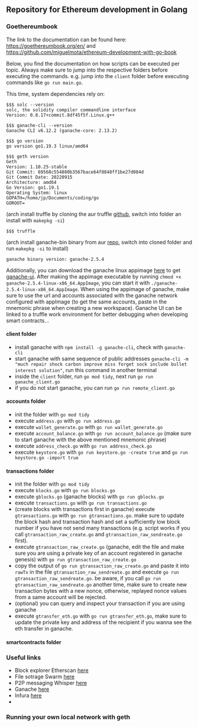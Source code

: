 ## Repository for Ethereum development in Golang

### Goethereumbook
The link to the documentation can be found here: https://goethereumbook.org/en/ and https://github.com/miguelmota/ethereum-development-with-go-book

Below, you find the documentation on how scripts can be executed per topic. Always make sure to jump into the respective folders before executing the commands. e.g. jump into the `client` folder before executing commands like `go run main.go`.

This time, system dependencies rely on:
```
$$$ solc --version
solc, the solidity compiler commandline interface
Version: 0.8.17+commit.8df45f5f.Linux.g++
```
```
$$$ ganache-cli --version
Ganache CLI v6.12.2 (ganache-core: 2.13.2)
```
```
$$$ go version
go version go1.19.3 linux/amd64
```
```
$$$ geth version
Geth
Version: 1.10.25-stable
Git Commit: 69568c554880b3567bace64f8848ff1be27d084d
Git Commit Date: 20220915
Architecture: amd64
Go Version: go1.19.1
Operating System: linux
GOPATH=/home/jp/Documents/coding/go
GOROOT=
```
(arch install truffle by cloning the aur truffle [github](https://aur.archlinux.org/truffle.git), switch into folder an install with `makepkg -si`)
```
$$$ truffle
```
(arch install ganache-bin binary from aur [repo](https://aur.archlinux.org/ganache-bin.git), switch into cloned folder and run `makepkg -si` to install)
```
ganache binary version: ganache-2.5.4
```
Additionally, you can download the ganache linux appimage [here](https://trufflesuite.com/ganache/) to get [ganache-ui](https://github.com/trufflesuite/ganache-ui). After making the appimage executable by running `chmod +x ganache-2.5.4-linux-x86_64.AppImage`, you can start it with `./ganache-2.5.4-linux-x86_64.AppImage`. When using the appimage of ganache, make sure to use the url and accounts associated with the ganache network configured with appImage (to get the same accounts, paste in the mnemonic phrase when creating a new workspace). Ganache UI can be linked to a truffle work environment for better debugging when developing smart contracts...

#### client folder
- install ganache with `npm install -g ganache-cli`, check with `ganache-cli`
- start ganache with same sequence of public addresses `ganache-cli -m "much repair shock carbon improve miss forget sock include bullet interest solution"`, run this command in another terminal
- inside the `client` folder, run `go mod tidy`, next run `go run ganache_client.go`
- if you do not start ganache, you can run `go run remote_client.go`

#### accounts folder
- init the folder with `go mod tidy`
- execute `address.go` with `go run address.go`
- execute `wallet_generate.go` with `go run wallet_generate.go`
- execute `account_balance.go` with `go run account_balance.go` (make sure to start ganache with the above mentioned mnemonic phrase)
- execute `address_check.go` with `go run address_check.go`
- execute `keystore.go` with `go run keystore.go -create true` and `go run keystore.go -import true`

#### transactions folder
- init the folder with `go mod tidy`
- execute `blocks.go` with `go run blocks.go`
- execute `gblocks.go` (ganache blocks) with `go run gblocks.go`
- execute `transactions.go` with `go run transactions.go`
- (create blocks with transactions first in ganache) execute `gtransactions.go` with `go run gtransactions.go`. make sure to update the block hash and transaction hash and set a sufficiently low block number if you have not send many transactions (e.g. script works if you call `gtransaction_raw_create.go` and `gtransaction_raw_sendreate.go` first).
- execute `gtransaction_raw_create.go` (ganache, edit the file and make sure you are using a private key of an account registered in ganache genesis) with `go run gtransaction_raw_create.go`
- copy the output of `go run gtransaction_raw_create.go` and paste it into `rawTx` in the file `gtransaction_raw_sendreate.go` and execute `go run gtransaction_raw_sendreate.go`. be aware, if you call `go run gtransaction_raw_sendreate.go` another time, make sure to create new transaction bytes with a new nonce, otherwise, replayed nonce values from a same account will be rejected.
- (optional) you can query and inspect your transaction if you are using ganache
- execute `gtransfer_eth.go` with `go run gtransfer_eth.go`, make sure to update the private key and address of the recipient if you wanna see the eth transfer in ganache.

#### smartcontracts folder



### Useful links
- Block explorer Etherscan [here](https://etherscan.io)
- File sotrage Swarm [here]()
- P2P messaging Whisper [here]()
- Ganache [here](https://trufflesuite.com/ganache/)
- Infura [here]()
-

### Running your own local network with geth

